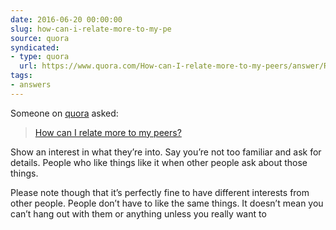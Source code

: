 ```yaml
---
date: 2016-06-20 00:00:00
slug: how-can-i-relate-more-to-my-pe
source: quora
syndicated:
- type: quora
  url: https://www.quora.com/How-can-I-relate-more-to-my-peers/answer/Roy-Tang
tags:
- answers
---
```


Someone on [quora](https://quora.com) asked:

> [How can I relate more to my peers?](https://www.quora.com/How-can-I-relate-more-to-my-peers/answer/Roy-Tang)


Show an interest in what they’re into. Say you’re not too familiar and ask for details. People who like things like it when other people ask about those things.

Please note though that it’s perfectly fine to have different interests from other people. People don’t have to like the same things. It doesn’t mean you can’t hang out with them or anything unless you really want to